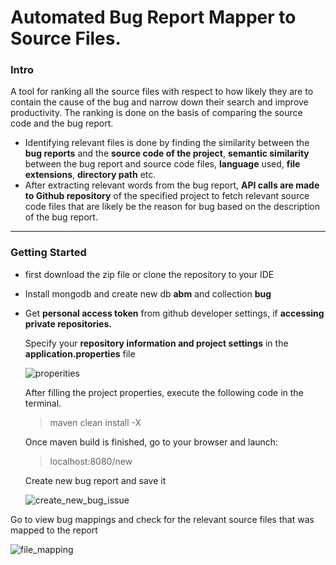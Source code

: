 # Automated Bug Report Mapper to Source Files.

### Intro

A tool for ranking all the source files with respect to how likely they are to contain the cause
of the bug and narrow down their search and improve productivity. The ranking is done on the basis of comparing the source code and the bug report.

* Identifying relevant files is done by finding the similarity between the **bug reports** and the **source code of the project**, **semantic similarity** between the bug report and source code files, **language** used, **file extensions**, **directory path** etc.
* After extracting relevant words from the bug report, **API calls are made to Github repository** of the specified project to fetch relevant source code files that are likely be the reason for bug based on the description of the bug report. 

---

### Getting Started

   * first download the zip file or clone the repository to your IDE
   
   * Install mongodb and create new db **abm** and  collection **bug**
   
   * Get **personal access token** from github developer settings,  if **accessing private repositories.**

     

     

     Specify your **repository information and project settings** in the **application.properties** file

     

     

     ![properities](https://github.com/varnaa/bug-mapping-using-github-API/blob/master/properities.png)

     

     

     

     After filling the project properties, execute the following code in the terminal.

     > maven clean install -X
     
     
     
     Once maven build is finished, go to your browser and launch: 
     
     > localhost:8080/new
     
     
     
     Create new bug report and save it
     
     
     
     ![create_new_bug_issue](https://github.com/varnaa/bug-mapping-using-github-API/blob/master/create_new_bug_issue.png)



Go to view bug mappings and check for the relevant source files that was mapped to the report

![file_mapping](https://github.com/varnaa/bug-mapping-using-github-API/blob/master/file_mapping.png)

